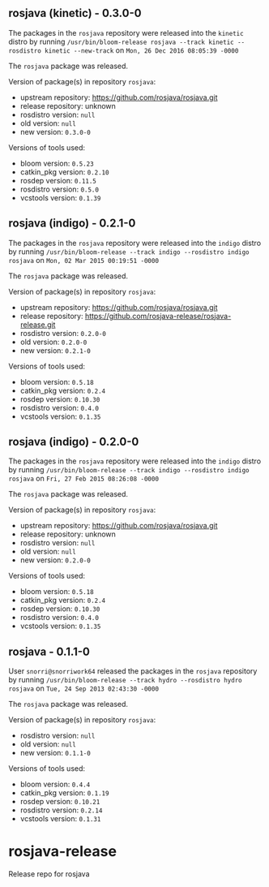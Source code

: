 ## rosjava (kinetic) - 0.3.0-0

The packages in the `rosjava` repository were released into the `kinetic` distro by running `/usr/bin/bloom-release rosjava --track kinetic --rosdistro kinetic --new-track` on `Mon, 26 Dec 2016 08:05:39 -0000`

The `rosjava` package was released.

Version of package(s) in repository `rosjava`:

- upstream repository: https://github.com/rosjava/rosjava.git
- release repository: unknown
- rosdistro version: `null`
- old version: `null`
- new version: `0.3.0-0`

Versions of tools used:

- bloom version: `0.5.23`
- catkin_pkg version: `0.2.10`
- rosdep version: `0.11.5`
- rosdistro version: `0.5.0`
- vcstools version: `0.1.39`


## rosjava (indigo) - 0.2.1-0

The packages in the `rosjava` repository were released into the `indigo` distro by running `/usr/bin/bloom-release --track indigo --rosdistro indigo rosjava` on `Mon, 02 Mar 2015 00:19:51 -0000`

The `rosjava` package was released.

Version of package(s) in repository `rosjava`:
- upstream repository: https://github.com/rosjava/rosjava.git
- release repository: https://github.com/rosjava-release/rosjava-release.git
- rosdistro version: `0.2.0-0`
- old version: `0.2.0-0`
- new version: `0.2.1-0`

Versions of tools used:
- bloom version: `0.5.18`
- catkin_pkg version: `0.2.4`
- rosdep version: `0.10.30`
- rosdistro version: `0.4.0`
- vcstools version: `0.1.35`


## rosjava (indigo) - 0.2.0-0

The packages in the `rosjava` repository were released into the `indigo` distro by running `/usr/bin/bloom-release --track indigo --rosdistro indigo rosjava` on `Fri, 27 Feb 2015 08:26:08 -0000`

The `rosjava` package was released.

Version of package(s) in repository `rosjava`:
- upstream repository: https://github.com/rosjava/rosjava.git
- release repository: unknown
- rosdistro version: `null`
- old version: `null`
- new version: `0.2.0-0`

Versions of tools used:
- bloom version: `0.5.18`
- catkin_pkg version: `0.2.4`
- rosdep version: `0.10.30`
- rosdistro version: `0.4.0`
- vcstools version: `0.1.35`


## rosjava - 0.1.1-0

User `snorri@snorriwork64` released the packages in the `rosjava` repository by running `/usr/bin/bloom-release --track hydro --rosdistro hydro rosjava` on `Tue, 24 Sep 2013 02:43:30 -0000`

The `rosjava` package was released.

Version of package(s) in repository `rosjava`:
- rosdistro version: `null`
- old version: `null`
- new version: `0.1.1-0`

Versions of tools used:
- bloom version: `0.4.4`
- catkin_pkg version: `0.1.19`
- rosdep version: `0.10.21`
- rosdistro version: `0.2.14`
- vcstools version: `0.1.31`


rosjava-release
===============

Release repo for rosjava

